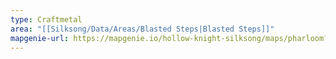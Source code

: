 ```yaml
---
type: Craftmetal
area: "[[Silksong/Data/Areas/Blasted Steps|Blasted Steps]]"
mapgenie-url: https://mapgenie.io/hollow-knight-silksong/maps/pharloom?locationIds=478541
---
```

